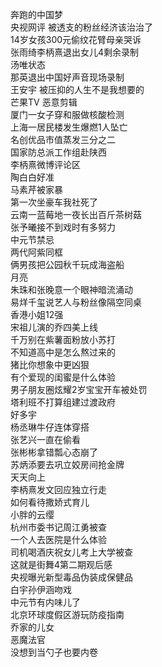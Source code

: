 奔跑的中国梦  
央视网评 被透支的粉丝经济该治治了  
14岁女孩300元偷纹花臂母亲哭诉  
张雨绮李柄熹退出女儿4剩余录制  
汤唯状态  
那英退出中国好声音现场录制  
王安宇 被压抑的人生不是我想要的  
芒果TV 恶意剪辑  
厦门一女子穿和服做核酸检测  
上海一居民楼发生爆燃1人坠亡  
名创优品市值蒸发三分之二  
国家防总派工作组赴陕西  
李柄熹微博评论区  
陶白白好准  
马素芹被家暴  
第一次坐豪车我社死了  
云南一蓝莓地一夜长出百斤茶树菇  
张予曦接不到戏时有多努力  
中元节禁忌  
两代阿紫同框  
俩男孩把公园秋千玩成海盗船  
月亮  
朱珠和张晚意一个眼神暗流涌动  
易烊千玺说艺人与粉丝像隔空同桌  
香港小姐12强  
宋祖儿演的乔四美上线  
千万别在紫薯面粉放小苏打  
不知道高中是怎么熬过来的  
猪比你想象中更凶狠  
有个爱现的闺蜜是什么体验  
男子朋友圈炫耀2岁宝宝开车被处罚  
塔利班不打算组建过渡政府  
好多宇  
杨丞琳牛仔连体穿搭  
张艺兴一直在偷看  
张彬彬拿错瓢心态崩了  
苏炳添要去巩立姣房间抢金牌  
天天向上  
李柄熹发文回应独立行走  
如何看待撒娇式育儿  
小胖的云缨  
杭州市委书记周江勇被查  
一个人去医院是什么体验  
司机喝酒庆祝女儿考上大学被查  
这就是街舞4第二期观后感  
央视曝光新型毒品伪装成保健品  
白宇孙伊涵吻戏  
中元节有内味儿了  
北京环球度假区游玩防疫指南  
乔家的儿女  
恶魔法官  
没想到当勺子也要内卷  
